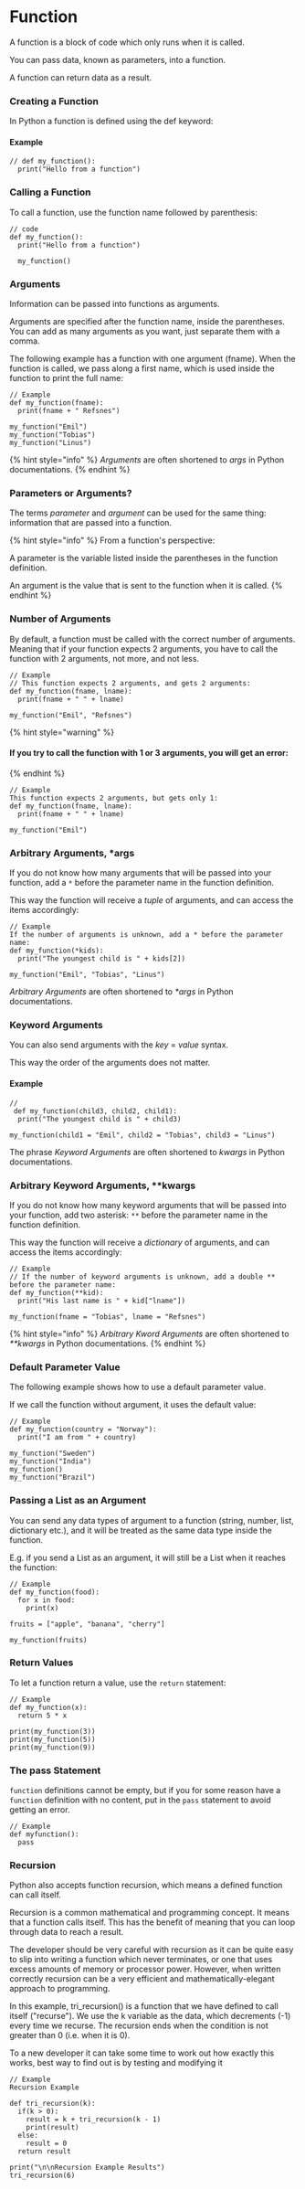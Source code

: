 # Function

A function is a block of code which only runs when it is called.

You can pass data, known as parameters, into a function.

A function can return data as a result.



### Creating a Function

In Python a function is defined using the def keyword:

#### Example

```
// def my_function():
  print("Hello from a function")
```

### Calling a Function

To call a function, use the function name followed by parenthesis:

```
// code
def my_function():
  print("Hello from a function")
  
  my_function()

```

### Arguments

Information can be passed into functions as arguments.

Arguments are specified after the function name, inside the parentheses. You can add as many arguments as you want, just separate them with a comma.

The following example has a function with one argument (fname). When the function is called, we pass along a first name, which is used inside the function to print the full name:

```
// Example
def my_function(fname):
  print(fname + " Refsnes")

my_function("Emil")
my_function("Tobias")
my_function("Linus")
```

{% hint style="info" %}
_Arguments_ are often shortened to _args_ in Python documentations.
{% endhint %}

### Parameters or Arguments?

The terms _parameter_ and _argument_ can be used for the same thing: information that are passed into a function.

{% hint style="info" %}
From a function's perspective:

A parameter is the variable listed inside the parentheses in the function definition.

An argument is the value that is sent to the function when it is called.
{% endhint %}

### Number of Arguments

By default, a function must be called with the correct number of arguments. Meaning that if your function expects 2 arguments, you have to call the function with 2 arguments, not more, and not less.

```
// Example
// This function expects 2 arguments, and gets 2 arguments:
def my_function(fname, lname):
  print(fname + " " + lname)

my_function("Emil", "Refsnes")
```

{% hint style="warning" %}
#### If you try to call the function with 1 or 3 arguments, you will get an error:
{% endhint %}

```
// Example
This function expects 2 arguments, but gets only 1:
def my_function(fname, lname):
  print(fname + " " + lname)

my_function("Emil")
```



### Arbitrary Arguments, \*args

If you do not know how many arguments that will be passed into your function, add a `*` before the parameter name in the function definition.

This way the function will receive a _tuple_ of arguments, and can access the items accordingly:

```
// Example
If the number of arguments is unknown, add a * before the parameter name:
def my_function(*kids):
  print("The youngest child is " + kids[2])

my_function("Emil", "Tobias", "Linus")
```

_Arbitrary Arguments_ are often shortened to _\*args_ in Python documentations.

### Keyword Arguments

You can also send arguments with the _key_ = _value_ syntax.

This way the order of the arguments does not matter.

#### Example

```
//
 def my_function(child3, child2, child1):
  print("The youngest child is " + child3)

my_function(child1 = "Emil", child2 = "Tobias", child3 = "Linus")
```

The phrase _Keyword Arguments_ are often shortened to _kwargs_ in Python documentations.



### Arbitrary Keyword Arguments, \*\*kwargs

If you do not know how many keyword arguments that will be passed into your function, add two asterisk: `**` before the parameter name in the function definition.

This way the function will receive a _dictionary_ of arguments, and can access the items accordingly:

```
// Example
// If the number of keyword arguments is unknown, add a double ** before the parameter name:
def my_function(**kid):
  print("His last name is " + kid["lname"])

my_function(fname = "Tobias", lname = "Refsnes")
```

{% hint style="info" %}
_Arbitrary Kword Arguments_ are often shortened to _\*\*kwargs_ in Python documentations.
{% endhint %}

### Default Parameter Value

The following example shows how to use a default parameter value.

If we call the function without argument, it uses the default value:

```
// Example
def my_function(country = "Norway"):
  print("I am from " + country)

my_function("Sweden")
my_function("India")
my_function()
my_function("Brazil") 
```

### Passing a List as an Argument

You can send any data types of argument to a function (string, number, list, dictionary etc.), and it will be treated as the same data type inside the function.

E.g. if you send a List as an argument, it will still be a List when it reaches the function:

```
// Example
def my_function(food):
  for x in food:
    print(x)

fruits = ["apple", "banana", "cherry"]

my_function(fruits)
```

### Return Values

To let a function return a value, use the `return` statement:

```
// Example
def my_function(x):
  return 5 * x

print(my_function(3))
print(my_function(5))
print(my_function(9))
```



### The pass Statement

`function` definitions cannot be empty, but if you for some reason have a `function` definition with no content, put in the `pass` statement to avoid getting an error.

```
// Example
def myfunction():
  pass
```

### Recursion

Python also accepts function recursion, which means a defined function can call itself.

Recursion is a common mathematical and programming concept. It means that a function calls itself. This has the benefit of meaning that you can loop through data to reach a result.

The developer should be very careful with recursion as it can be quite easy to slip into writing a function which never terminates, or one that uses excess amounts of memory or processor power. However, when written correctly recursion can be a very efficient and mathematically-elegant approach to programming.

In this example, tri\_recursion() is a function that we have defined to call itself ("recurse"). We use the k variable as the data, which decrements (-1) every time we recurse. The recursion ends when the condition is not greater than 0 (i.e. when it is 0).

To a new developer it can take some time to work out how exactly this works, best way to find out is by testing and modifying it

```
// Example
Recursion Example

def tri_recursion(k):
  if(k > 0):
    result = k + tri_recursion(k - 1)
    print(result)
  else:
    result = 0
  return result

print("\n\nRecursion Example Results")
tri_recursion(6)
```
